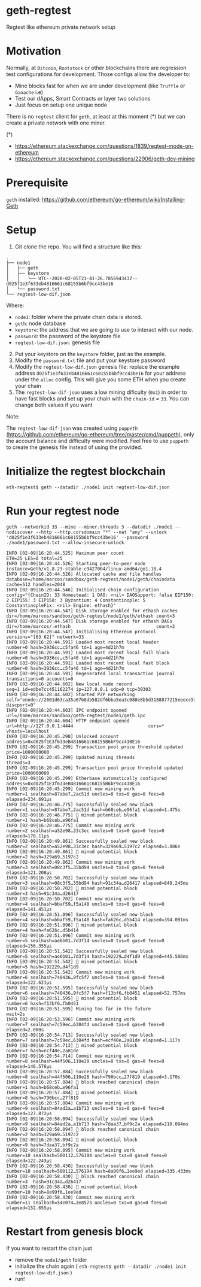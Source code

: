 # geth-regtest
Regtest like ethereum private network setup


# Motivation 

Normally, at `Bitcoin`, `Rootstock` or other blockchains there are regression test configurations for development. Those configs allow the developer to:

- Mine blocks fast for when we are under development (like `Truffle` or `Ganache` i.e) 
- Test our dApps, Smart Contracts or layer two solutions
- Just focus on setup one unique node

There is no `regtest` client for `geth`, at least at this moment (*) but we can create a private network with one miner. 

(*)
- https://ethereum.stackexchange.com/questions/1839/regtest-mode-on-ethereum
- https://ethereum.stackexchange.com/questions/22906/geth-dev-mining



# Prerequisite

`geth` installed: https://github.com/ethereum/go-ethereum/wiki/Installing-Geth



# Setup

1. Git clone the repo. You will find a structure like this: 

```
.
├── node1
│   ├── geth
│   ├── keystore
│   │   └── UTC--2020-02-05T21-41-26.785694343Z--d025f1e3f633eb4816661c68155b6bf9cc43be16
│   └── password.txt
└── regtest-low-dif.json

```

Where: 

- `node1`: folder where the private chain data is stored. 
- `geth`: node database
- `keystore`: the address that we are going to use to interact with our node.
- `password`: the password of the keystore file
- `regtest-low-dif.json`: genesis file

2. Put your keystore on the `keystore` folder, just as the example. 
3. Modify the `password.txt` file and put your keystore password
4. Modify the `regtest-low-dif.json` genesis file: replace the example address `d025f1e3f633eb4816661c68155b6bf9cc43be16` for your address under the `alloc` config. This will give you some ETH when you create your chain
5. The `regtest-low-dif-json` uses a low mining dificulty (`0x1`) in order to have fast blocks and set up your chain with the `chain-id` = `33`. You can change both values if you want

Note: 

The `regtest-low-dif-json` was created using `puppeth` (https://github.com/ethereum/go-ethereum/tree/master/cmd/puppeth), only the account balance and difficulty were modified. Feel free to use `puppeth` to create the genesis file instead of using the provided.


# Initialize the regtest blockchain 

`eth-regtest$ geth --datadir ./node1 init regtest-low-dif.json`

# Run your regtest node




```
geth --networkid 33 --mine --miner.threads 3 --datadir ./node1 --nodiscover --http --http.corsdomain "*" --nat "any" --unlock 'd025f1e3f633eb4816661c68155b6bf9cc43be16' --password ./node1/password.txt --allow-insecure-unlock
```

```
INFO [02-09|16:20:44.525] Maximum peer count                       ETH=25 LES=0 total=25
INFO [02-09|16:20:44.526] Starting peer-to-peer node               instance=Geth/v1.8.23-stable-c9427004/linux-amd64/go1.10.4
INFO [02-09|16:20:44.526] Allocated cache and file handles         database=/home/marcos/sandbox/geth-regtest/node1/geth/chaindata cache=512 handles=2048
INFO [02-09|16:20:44.546] Initialised chain configuration          config="{ChainID: 33 Homestead: 1 DAO: <nil> DAOSupport: false EIP150: 2 EIP155: 3 EIP158: 3 Byzantium: 4 Constantinople: 5  ConstantinopleFix: <nil> Engine: ethash}"
INFO [02-09|16:20:44.547] Disk storage enabled for ethash caches   dir=/home/marcos/sandbox/geth-regtest/node1/geth/ethash count=3
INFO [02-09|16:20:44.547] Disk storage enabled for ethash DAGs     dir=/home/marcos/.ethash                                count=2
INFO [02-09|16:20:44.547] Initialising Ethereum protocol           versions="[63 62]" network=33
INFO [02-09|16:20:44.591] Loaded most recent local header          number=0 hash=3936cc…c5fa46 td=1 age=4d21h7m
INFO [02-09|16:20:44.591] Loaded most recent local full block      number=0 hash=3936cc…c5fa46 td=1 age=4d21h7m
INFO [02-09|16:20:44.591] Loaded most recent local fast block      number=0 hash=3936cc…c5fa46 td=1 age=4d21h7m
INFO [02-09|16:20:44.591] Regenerated local transaction journal    transactions=0 accounts=0
INFO [02-09|16:20:44.602] New local node record                    seq=1 id=edbe7cc451162274 ip=127.0.0.1 udp=0 tcp=30303
INFO [02-09|16:20:44.602] Started P2P networking                   self="enode://2601d63ca35a67b8db582df6bba5ea3c088e8b5d3188877215eeecc53f86ab0bddb3de2b81eb8ba5c58a90e62eadbc6516bc08120f427c1bd262981d498be997@127.0.0.1:30303?discport=0"
INFO [02-09|16:20:44.603] IPC endpoint opened                      url=/home/marcos/sandbox/geth-regtest/node1/geth.ipc
INFO [02-09|16:20:44.604] HTTP endpoint opened                     url=http://127.0.0.1:4444                            cors=* vhosts=localhost
INFO [02-09|16:20:45.298] Unlocked account                         address=0xd025f1E3f633eB4816661c68155B6bF9cc43BE16
INFO [02-09|16:20:45.299] Transaction pool price threshold updated price=1000000000
INFO [02-09|16:20:45.299] Updated mining threads                   threads=3
INFO [02-09|16:20:45.299] Transaction pool price threshold updated price=1000000000
INFO [02-09|16:20:45.299] Etherbase automatically configured       address=0xd025f1E3f633eB4816661c68155B6bF9cc43BE16
INFO [02-09|16:20:45.299] Commit new mining work                   number=1 sealhash=87abe7…2ac51d uncles=0 txs=0 gas=0 fees=0 elapsed=234.691µs
INFO [02-09|16:20:46.775] Successfully sealed new block            number=1 sealhash=87abe7…2ac51d hash=b68ceb…e96fa1 elapsed=1.475s
INFO [02-09|16:20:46.775] 🔨 mined potential block                  number=1 hash=b68ceb…e96fa1
INFO [02-09|16:20:46.775] Commit new mining work                   number=2 sealhash=a52e98…33c3ec uncles=0 txs=0 gas=0 fees=0 elapsed=178.11µs
INFO [02-09|16:20:49.861] Successfully sealed new block            number=2 sealhash=a52e98…33c3ec hash=329a69…5197c2 elapsed=3.086s
INFO [02-09|16:20:49.861] 🔨 mined potential block                  number=2 hash=329a69…5197c2
INFO [02-09|16:20:49.862] Commit new mining work                   number=3 sealhash=08c3f5…35bd94 uncles=0 txs=0 gas=0 fees=0 elapsed=121.208µs
INFO [02-09|16:20:50.702] Successfully sealed new block            number=3 sealhash=08c3f5…35bd94 hash=91c34a…d26417 elapsed=840.245ms
INFO [02-09|16:20:50.702] 🔨 mined potential block                  number=3 hash=91c34a…d26417
INFO [02-09|16:20:50.702] Commit new mining work                   number=4 sealhash=bbaf59…f5a148 uncles=0 txs=0 gas=0 fees=0 elapsed=141.451µs
INFO [02-09|16:20:51.096] Successfully sealed new block            number=4 sealhash=bbaf59…f5a148 hash=fa626c…d5b414 elapsed=394.091ms
INFO [02-09|16:20:51.096] 🔨 mined potential block                  number=4 hash=fa626c…d5b414
INFO [02-09|16:20:51.096] Commit new mining work                   number=5 sealhash=ae6b01…7d3f14 uncles=0 txs=0 gas=0 fees=0 elapsed=156.355µs
INFO [02-09|16:20:51.542] Successfully sealed new block            number=5 sealhash=ae6b01…7d3f14 hash=192229…d4f1d9 elapsed=445.586ms
INFO [02-09|16:20:51.542] 🔨 mined potential block                  number=5 hash=192229…d4f1d9
INFO [02-09|16:20:51.542] Commit new mining work                   number=6 sealhash=740436…9fc5f7 uncles=0 txs=0 gas=0 fees=0 elapsed=122.621µs
INFO [02-09|16:20:51.595] Successfully sealed new block            number=6 sealhash=740436…9fc5f7 hash=f13bf6…fb0451 elapsed=52.757ms
INFO [02-09|16:20:51.595] 🔨 mined potential block                  number=6 hash=f13bf6…fb0451
INFO [02-09|16:20:51.595] Mining too far in the future             wait=2s
INFO [02-09|16:20:53.596] Commit new mining work                   number=7 sealhash=7c59ec…6304fd uncles=0 txs=0 gas=0 fees=0 elapsed=2.000s
INFO [02-09|16:20:54.713] Successfully sealed new block            number=7 sealhash=7c59ec…6304fd hash=ecf40e…2a81de elapsed=1.117s
INFO [02-09|16:20:54.713] 🔨 mined potential block                  number=7 hash=ecf40e…2a81de
INFO [02-09|16:20:54.714] Commit new mining work                   number=8 sealhash=44f506…110e28 uncles=0 txs=0 gas=0 fees=0 elapsed=146.576µs
INFO [02-09|16:20:57.884] Successfully sealed new block            number=8 sealhash=44f506…110e28 hash=790bcc…27f819 elapsed=3.170s
INFO [02-09|16:20:57.884] 🔗 block reached canonical chain          number=1 hash=b68ceb…e96fa1
INFO [02-09|16:20:57.884] 🔨 mined potential block                  number=8 hash=790bcc…27f819
INFO [02-09|16:20:57.884] Commit new mining work                   number=9 sealhash=84ad2a…a1b713 uncles=0 txs=0 gas=0 fees=0 elapsed=127.872µs
INFO [02-09|16:20:58.094] Successfully sealed new block            number=9 sealhash=84ad2a…a1b713 hash=7daa37…bf9c2a elapsed=210.094ms
INFO [02-09|16:20:58.094] 🔗 block reached canonical chain          number=2 hash=329a69…5197c2
INFO [02-09|16:20:58.094] 🔨 mined potential block                  number=9 hash=7daa37…bf9c2a
INFO [02-09|16:20:58.095] Commit new mining work                   number=10 sealhash=500112…576194 uncles=0 txs=0 gas=0 fees=0 elapsed=122.243µs
INFO [02-09|16:20:58.430] Successfully sealed new block            number=10 sealhash=500112…576194 hash=8a99f6…1ee9ed elapsed=335.433ms
INFO [02-09|16:20:58.430] 🔗 block reached canonical chain          number=3  hash=91c34a…d26417
INFO [02-09|16:20:58.430] 🔨 mined potential block                  number=10 hash=8a99f6…1ee9ed
INFO [02-09|16:20:58.430] Commit new mining work                   number=11 sealhash=54e074…3e8573 uncles=0 txs=0 gas=0 fees=0 elapsed=152.655µs

```


# Restart from genesis block 

If you want to restart the chain just

- remove the `node1/geth` folder
- initialize the chain again ( `eth-regtest$ geth --datadir ./node1 init regtest-low-dif.json` )
- run! 


